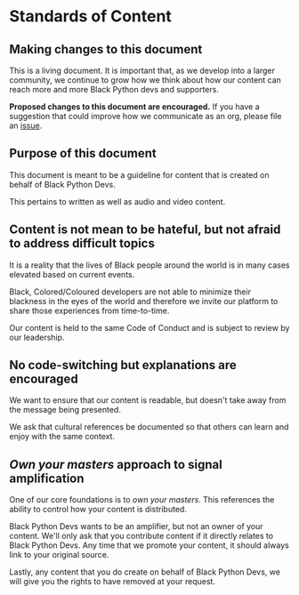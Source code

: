 # Standards of Content

## Making changes to this document

This is a living document. It is important that, as we develop into a larger community, we continue to grow how we think about how our content can reach more and more Black Python devs and supporters.

**Proposed changes to this document are encouraged.** If you have a suggestion that could improve how we communicate as an org, please file an [issue](https://github.com/BlackPythonDevs/.maintainers/issues/new).

## Purpose of this document

This document is meant to be a guideline for content that is created on behalf of Black Python Devs.

This pertains to written as well as audio and video content.

## Content is not mean to be hateful, but not afraid to address difficult topics

It is a reality that the lives of Black people around the world is in many cases elevated based on current events.

Black, Colored/Coloured developers are not able to minimize their blackness in the eyes of the world and therefore we invite our platform to share those experiences from time-to-time.

Our content is held to the same Code of Conduct and is subject to review by our leadership. 

## No code-switching but explanations are encouraged

We want to ensure that our content is readable, but doesn't take away from the message being presented.

We ask that cultural references be documented so that others can learn and enjoy with the same context.

## _Own your masters_ approach to signal amplification

One of our core foundations is to _own your masters_. This references the ability to control how your content is distributed.

Black Python Devs wants to be an amplifier, but not an owner of your content. We'll only ask that you contribute content if it directly relates to Black Python Devs. Any time that we promote your content, it should always link to your original source.

Lastly, any content that you do create on behalf of Black Python Devs, we will give you the rights to have removed at your request.
